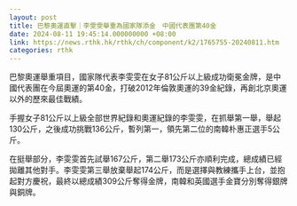 ```yaml
---
layout: post
title: 巴黎奧運直擊｜李雯雯舉重為國家隊添金　中國代表團第40金
date: 2024-08-11 19:45:14.000000000 +08:00
link: https://news.rthk.hk/rthk/ch/component/k2/1765755-20240811.htm
categories: rthk
---
```


巴黎奧運舉重項目，國家隊代表李雯雯在女子81公斤以上級成功衛冕金牌，是中國代表團在今屆奧運的第40金，打破2012年倫敦奧運的39金紀錄，再創北京奧運以外的歷來最佳戰績。

手握女子81公斤以上級全部世界紀錄和奧運紀錄的李雯雯，在抓舉第一舉，舉起130公斤，之後成功挑戰136公斤，暫列第一，領先第二位的南韓朴惠正選手5公斤。

在挺舉部分，李雯雯首先試舉167公斤，第二舉173公斤亦順利完成，總成績已經拋離其他對手。李雯雯第三舉放棄舉起174公斤，而是選擇與教練攜手上台，並抱起對方慶祝，最終以總成績309公斤奪得金牌，南韓和英國選手金寶分別奪得銀牌與銅牌。
